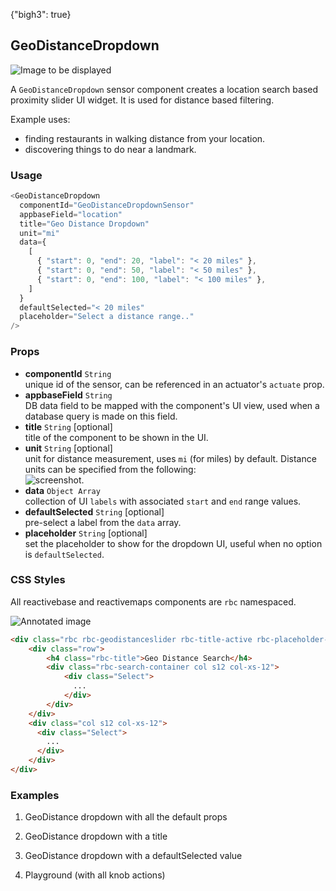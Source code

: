 {"bigh3": true}

## GeoDistanceDropdown

![Image to be displayed](https://i.imgur.com/SidQoYY.png)

A `GeoDistanceDropdown` sensor component creates a location search based proximity slider UI widget. It is used for distance based filtering.

Example uses:

* finding restaurants in walking distance from your location.
* discovering things to do near a landmark.

### Usage

```js
<GeoDistanceDropdown
  componentId="GeoDistanceDropdownSensor"
  appbaseField="location"
  title="Geo Distance Dropdown"
  unit="mi"
  data={
    [
      { "start": 0, "end": 20, "label": "< 20 miles" },
      { "start": 0, "end": 50, "label": "< 50 miles" },
      { "start": 0, "end": 100, "label": "< 100 miles" },
    ]
  }
  defaultSelected="< 20 miles"
  placeholder="Select a distance range.."
/>
```

### Props

- **componentId** `String`  
    unique id of the sensor, can be referenced in an actuator's `actuate` prop.
- **appbaseField** `String`  
    DB data field to be mapped with the component's UI view, used when a database query is made on this field.
- **title** `String` [optional]  
    title of the component to be shown in the UI.
- **unit** `String` [optional]  
    unit for distance measurement, uses `mi` (for miles) by default. Distance units can be specified from the following:  
    ![screenshot](https://i.imgur.com/STbeagk.png).
- **data** `Object Array`  
    collection of UI `labels` with associated `start` and `end` range values.
- **defaultSelected** `String` [optional]  
    pre-select a label from the `data` array.
- **placeholder** `String` [optional]  
    set the placeholder to show for the dropdown UI, useful when no option is `defaultSelected`.

### CSS Styles

All reactivebase and reactivemaps components are `rbc` namespaced.

![Annotated image](https://i.imgur.com/St1dgTz.png)

```html
<div class="rbc rbc-geodistanceslider rbc-title-active rbc-placeholder-active rbc-labels-inactive">
    <div class="row">
        <h4 class="rbc-title">Geo Distance Search</h4>
        <div class="rbc-search-container col s12 col-xs-12">
            <div class="Select">
              ...
            </div>
        </div>
    </div>
    <div class="col s12 col-xs-12">
      <div class="Select">
        ...
      </div>
    </div>
</div>
```


### Examples

1. GeoDistance dropdown with all the default props

2. GeoDistance dropdown with a title

3. GeoDistance dropdown with a defaultSelected value

4. Playground (with all knob actions)

